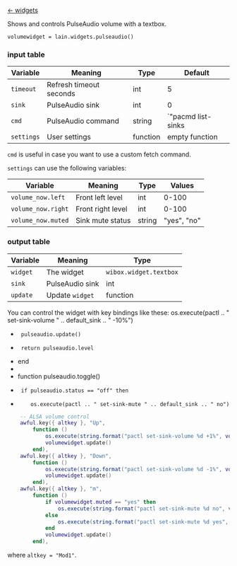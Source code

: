 [<- widgets](https://github.com/copycat-killer/lain/wiki/Widgets)

Shows and controls PulseAudio volume with a textbox.

	volumewidget = lain.widgets.pulseaudio()

### input table

Variable | Meaning | Type | Default
--- | --- | --- | ---
`timeout` | Refresh timeout seconds | int | 5
`sink` | PulseAudio sink | int | 0 
`cmd` | PulseAudio command | string | `"pacmd list-sinks | grep -e 'index: #SINK' -e 'volume: front' -e 'muted'"`
`settings` | User settings | function | empty function

`cmd` is useful in case you want to use a custom fetch command.

`settings` can use the following variables:

Variable | Meaning | Type | Values
--- | --- | --- | ---
`volume_now.left` | Front left level | int | 0-100
`volume_now.right` | Front right level | int | 0-100
`volume_now.muted` | Sink mute status | string | "yes", "no"

### output table

Variable | Meaning | Type
--- | --- | --- 
`widget` | The widget | `wibox.widget.textbox`
`sink` | PulseAudio sink | int
`update` | Update `widget` | function

You can control the widget with key bindings like these:
os.execute(pactl .. " set-sink-volume " .. default_sink .. " -10%")
+      pulseaudio.update()
+      return pulseaudio.level 
+   end
+
+   function pulseaudio.toggle()
+      if pulseaudio.status == "off" then
+         os.execute(pactl .. " set-sink-mute " .. default_sink .. " no")
```lua
    -- ALSA volume control
    awful.key({ altkey }, "Up",
        function ()
            os.execute(string.format("pactl set-sink-volume %d +1%", volumewidget.sink))
            volumewidget.update()
        end),
    awful.key({ altkey }, "Down",
        function ()
            os.execute(string.format("pactl set-sink-volume %d -1%", volumewidget.sink))
            volumewidget.update()
        end),
    awful.key({ altkey }, "m",
        function ()
            if volumewidget.muted == "yes" then
                os.execute(string.format("pactl set-sink-mute %d no", volumewidget.sink))
            else
                os.execute(string.format("pactl set-sink-mute %d yes", volumewidget.sink))
            end
            volumewidget.update()
        end),
```

where `altkey = "Mod1"`.